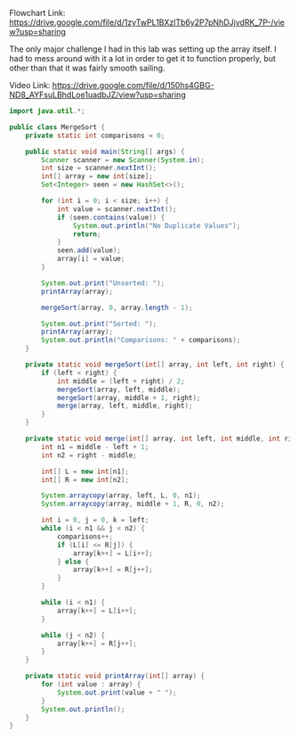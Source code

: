 Flowchart Link: https://drive.google.com/file/d/1zyTwPL1BXzlTb6y2P7pNhDJjvdRK_7P-/view?usp=sharing

The only major challenge I had in this lab was setting up the array itself. I had to mess around with it a lot in order to get it to function properly, but other than that it was fairly smooth sailing.

Video Link: https://drive.google.com/file/d/150hs4GBG-ND8_AYFsuLBhdLoe1uadbJZ/view?usp=sharing

```java
import java.util.*;

public class MergeSort {
    private static int comparisons = 0;

    public static void main(String[] args) {
        Scanner scanner = new Scanner(System.in);
        int size = scanner.nextInt();
        int[] array = new int[size];
        Set<Integer> seen = new HashSet<>();

        for (int i = 0; i < size; i++) {
            int value = scanner.nextInt();
            if (seen.contains(value)) {
                System.out.println("No Duplicate Values");
                return;
            }
            seen.add(value);
            array[i] = value;
        }

        System.out.print("Unsorted: ");
        printArray(array);

        mergeSort(array, 0, array.length - 1);

        System.out.print("Sorted: ");
        printArray(array);
        System.out.println("Comparisons: " + comparisons);
    }

    private static void mergeSort(int[] array, int left, int right) {
        if (left < right) {
            int middle = (left + right) / 2;
            mergeSort(array, left, middle);
            mergeSort(array, middle + 1, right);
            merge(array, left, middle, right);
        }
    }

    private static void merge(int[] array, int left, int middle, int right) {
        int n1 = middle - left + 1;
        int n2 = right - middle;

        int[] L = new int[n1];
        int[] R = new int[n2];

        System.arraycopy(array, left, L, 0, n1);
        System.arraycopy(array, middle + 1, R, 0, n2);

        int i = 0, j = 0, k = left;
        while (i < n1 && j < n2) {
            comparisons++;
            if (L[i] <= R[j]) {
                array[k++] = L[i++];
            } else {
                array[k++] = R[j++];
            }
        }

        while (i < n1) {
            array[k++] = L[i++];
        }

        while (j < n2) {
            array[k++] = R[j++];
        }
    }

    private static void printArray(int[] array) {
        for (int value : array) {
            System.out.print(value + " ");
        }
        System.out.println();
    }
}

```
